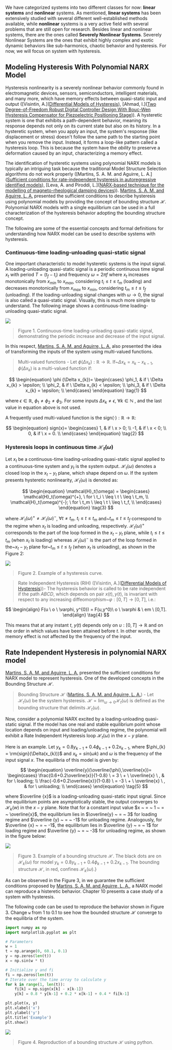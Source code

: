 We have categorized systems into two different classes for now: **linear systems** and **nonlinear** systems. As mentioned, **linear systems** has been extensively studied with several different well-established methods available, while **nonlinear** systems is a very active field with several problems that are still open for research. Besides linear and nonlinear systems, there are the ones called **Severely Nonlinear Systems**. Severely Nonlinear Systems are the ones that exhibit highly complex and exotic dynamic behaviors like sub-harmonics, chaotic behavior and hysteresis. For now, we will focus on system with hysteresis.

## Modeling Hysteresis With Polynomial NARX Model

Hysteresis nonlinearity is a severely nonlinear behavior commonly found in electromagnetic devices, sensors, semiconductors, intelligent materials, and many more, which have memory effects between quasi-static input and output ([Visintin, A.]([Differential Models of Hysteresis](https://link.springer.com/book/10.1007/978-3-662-11557-2)), [Ahmad, I.]([Two Degree-of-Freedom Robust Digital Controller Design With Bouc-Wen Hysteresis Compensator for Piezoelectric Positioning Stage](https://ieeexplore.ieee.org/document/8316821))). A hysteretic system is one that exhibits a path-dependent behavior, meaning its response depends not only on its current state but also on its history.  In a hysteretic system, when you apply an input, the system's response (like displacement or stress) doesn't follow the same path to the starting point when you remove the input. Instead, it forms a loop-like pattern called a hysteresis loop. This is because the system have the *ability* to preserve a deformation caused by an input, characterizing a memory effect.

The identification of hysteretic systems using polynomial NARX models is typically an intriguing task because the traditional Model Structure Selection algorithms do not work properly ([Martins, S. A. M. and Aguirre, L. A.]([Sufficient conditions for rate-independent hysteresis in autoregressive identified models](https://www.sciencedirect.com/science/article/abs/pii/S0888327015005968)), [Leva, A. and Piroddi, L.]([NARX-based technique for the modelling of magneto-rheological damping devices](https://iopscience.iop.org/article/10.1088/0964-1726/11/1/309))). [Martins, S. A. M. and Aguirre, L. A.](https://www.sciencedirect.com/science/article/abs/pii/S0888327015005968) presented the sufficient conditions to describe hysteresis using polynomial models by providing the concept of bounding structure $\mathcal{H}$. Polynomial NARX models with a single equilibrium can be used in a full characterization of the hysteresis behavior adopting the bounding structure concept.

The following are some of the essential concepts and formal definitions for understanding how NARX model can be used to describe systems with hysteresis.

### Continuous-time loading-unloading quasi-static signal

One important characteristic to model hysteretic systems is the input signal. A loading-unloading quasi-static signal is a periodic continuous time signal $x_t$ with period $T = (t_f - t_i)$ and frequency $\omega = 2\pi f$ where $x_t$ increases monotonically from $x_{min}$ to $x_{max}$, considering $t_i \leq t \leq t_m$ (loading) and decreases monotonically from $x_{max}$ to $x_{min}$, considering $t_m \leq t \leq t_f$ (unloading). If the loading-unloading signal changes with $\omega \rightarrow 0$, the signal is also called a quasi-static signal. Visually, this is much more simple to understand. The following image shows a continuous-time loading-unloading quasi-static signal.

![](./assets/load_unloading_signal.png)
> Figure 1. Continuous-time loading-unloading quasi-static signal, demonstrating the periodic increase and decrease of the input signal.


In this respect, [Martins, S. A. M. and Aguirre, L. A.](https://www.sciencedirect.com/science/article/abs/pii/S0888327015005968) also presented the idea of transforming the inputs of the system using multi-valued functions.

> Multi-valued functions - Let $\phi (\Delta x_{k}): \mathbb{R} \rightarrow \mathbb{R}$. If~$\Delta x_{k}=x_k-x_{k-1}$, $\phi (\Delta x_{k})$ is a multi-valued function if:

$$
\begin{equation}
    \phi (\Delta x_{k})=
	\begin{cases}
		\phi_1, & if \ \Delta x_{k} > \epsilon; \\
		\phi_2, & if \ \Delta x_{k} < \epsilon; \\
		\phi_3, & if \ \Delta x_{k} = \epsilon; \\
	\end{cases}
\end{equation}
\tag{1}
$$

where $\epsilon \in \mathbb{R}$, $\phi_1 \neq \phi_2 \neq \phi_3$. For some inputs  $\Delta x_{k}\neq \epsilon, \ \forall{k} \in \mathbb{N}$ , and the last value in equation above is not used.

A frequently used multi-valued function is the sign$(\cdot): \mathbb{R} \rightarrow \mathbb{R}$:

$$
 \begin{equation}
 sign(x)=
	\begin{cases}
		1, & if \ x > 0; \\
		-1, & if \ x < 0; \\
		0, & if \ x = 0. \\
	\end{cases}
\end{equation}
\tag{2}
$$


### Hysteresis loops in continuous time $\mathcal{H}_t(\omega)$

Let $x_t$ be a continuous-time loading-unloading quasi-static signal applied to a continuous-time system and $y_t$ is the system output. $\mathcal{H}_t(\omega)$ denotes a closed loop in the $x_t - y_t$ plane, which shape depend on $\omega$. If the system presents hysteretic nonlinearity, $\mathcal{H}_t(\omega)$ is denoted as:

$$
\begin{equation}
\mathcal{H}_t(\omega) =
	\begin{cases}
		\mathcal{H}_t(\omega)^{+}, \ for \ t_i \ \leq \ t \ \leq \ t_m, \\
		\mathcal{H}_t(\omega)^{-}; \ for \ t_m \ \leq \ t \ \leq \ t_f, \\
	\end{cases}
\end{equation}
\tag{3}
$$

where $\mathcal{H}_t(\omega)^{+} \neq \mathcal{H}_t(\omega)^{-}$, $\forall t \neq t_m$. $t_i \leq t \leq t_m$ and~$t_m \leq t \leq t_f$ correspond to the regime when $x_t$ is loading and unloading, respectively. $\mathcal{H}_t(\omega)^{+}$ corresponds to the part of the loop formed in the $x_t - y_t$ plane, while $t_i \leq t \leq t_m$ (when $x_t$ is loading) whereas $\mathcal{H}_t(\omega)^{-}$ is the part of the loop formed in the~$x_t - y_t$ plane for~$t_m \leq t \leq t_f$ (when $x_t$ is unloading), as shown in the Figure 2:

![](./assets/hysteresis_loop.png)
> Figure 2. Example of a hysteresis curve.


> Rate Independent Hysteresis (RIH) ([Visintin, A.]([Differential Models of Hysteresis](https://link.springer.com/book/10.1007/978-3-662-11557-2)))- The hysteresis behavior is called to be rate independent if the path $ABCD$, which depends on pair $x(t), y(t)$, is invariant with respect to any increasing diffeomorphism~$\varphi : [0,T] \rightarrow [0,T]$, i.e.:

$$
\begin{align}
        F(u \ o \ \varphi, y^{0}) = F(u,y^0)\ o \ \varphi & \ em \ [0,T].
\end{align}
\tag{4}
$$

This means that at any instant $t$, $y(t)$ depends only on $u:[0,T] \rightarrow \mathbb{R}$ and on the order in which values have been attained before $t$. In other words, the memory effect is not affected by the frequency of the input.

## Rate Independent Hysteresis  in polynomial NARX model

[Martins, S. A. M. and Aguirre, L. A.](https://www.sciencedirect.com/science/article/abs/pii/S0888327015005968) presented the sufficient conditions for NARX model to represent hysteresis. One of the developed concepts in the Bounding Structure $\mathcal{H}$.

> Bounding Structure $\mathcal{H}$ ([Martins, S. A. M. and Aguirre, L. A.](https://www.sciencedirect.com/science/article/abs/pii/S0888327015005968)) - Let $\mathcal{H}_t(\omega)$ be the system hysteresis. $\mathcal{H}= \lim_{\omega \to 0} \mathcal{H}_t(\omega)$ is defined as the bounding structure that delimits $\mathcal{H}_t(\omega)$.

Now, consider a polynomial NARX excited by a loading-unloading quasi-static signal. If the model has one real and stable equilibrium point whose location depends on input and loading/unloading regime, the polynomial will exhibit a Rate Independent Hysteresis loop $\mathcal{H}_t(\omega)$ in the $x-y$ plane.

Here is an example. Let $y_k  =  0.8y_{k-1} + 0.4\phi_{k-1} + 0.2x_{k-1}$, where $\phi_{k} = \rm{sign}(\Delta(x_{k}))$ and $x_{k} = sin(\omega k)$ and $\omega$ is the frequency of the input signal $x$. The equilibria of this model is given by:

$$
\begin{equation}
    \overline{y}(\overline{\phi},\overline{x})=
	\begin{cases}
		\frac{0.6+0.2\overline{x}}{1-0.8} \ = 3 \ + \ \overline{x} \ , & for \ loading; \\
		\frac{-0.6+0.2\overline{x}}{1-0.8} \ = -3 \ + \ \overline{x} \ , & for \ unloading; \\
	\end{cases}
\end{equation}
\tag{5}
$$

where $\overline {x}$ is a loading-unloading quasi-static input signal. Since the equilibrium points are asymptotically stable, the output converges to $\mathcal{H}_k (w)$ in the $x-y$ plane. Note that for a constant input value $x ~ = ~ 1 ~ = ~ \overline{x}$, the equilibrium lies in $\overline{y} ~ = ~ 3$ for loading regime and $\overline {y} ~ = ~ -1$ for unloading regime. Analogously, for $\overline {x} ~ = ~ -1$, the equilibrium lies in $\overline {y} ~ = ~ 1$ for loading regime and $\overline {y} ~ = ~ -3$ for unloading regime, as shown in the figure below:

![](./assets/bounded_structure_example.png)
> Figure 3. Example of a bounding structure $\mathcal{H}$. The black dots are on $\mathcal{H}_{k}(\omega)$ for model $y_k  =  0.8y_{k-1} + 0.4\phi_{k-1} + 0.2x_{k-1}$. The bounding structure $\mathcal{H}$, in red, confines $\mathcal{H}_{k}(\omega)$.}

As can be observed in the Figure 3, in we guarantee the sufficient conditions proposed by [Martins, S. A. M. and Aguirre, L. A.](https://www.sciencedirect.com/science/article/abs/pii/S0888327015005968), a NARX model can reproduce a histeretic behavior. Chapter 10 presents a case study of a system with hysteresis.

The following code can be used to reproduce the behavior shown in Figure 3. Change `w` from $1$ to $0.1$ to see how the bounded structure $\mathcal{H}$ converge to the equilibria of the system.

```python
import numpy as np
import matplotlib.pyplot as plt

# Parameters
w = 1
t = np.arange(0, 60.1, 0.1)
y = np.zeros(len(t))
x = np.sin(w * t)

# Initialize y and fi
fi = np.zeros(len(t))
# Iterate over the time array to calculate y
for k in range(1, len(t)):
    fi[k] = np.sign(x[k] - x[k-1])
    y[k] = 0.8 * y[k-1] + 0.2 * x[k-1] + 0.4 * fi[k-1]

plt.plot(x, y)
plt.xlabel('x')
plt.ylabel('y')
plt.title('Example')
plt.show()
```

![](./assets/bounded_structure_example_python.png)
> Figure 4.  Reproduction of a bounding structure $\mathcal{H}$ using python.
